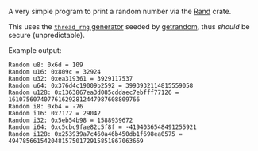 A very simple program to print a random number via the [Rand](https://github.com/rust-random/rand) crate.

This uses the [`thread_rng` generator](https://docs.rs/rand/0.8.4/rand/fn.thread_rng.html) seeded by [getrandom](https://github.com/rust-random/getrandom/), thus *should* be secure (unpredictable).

Example output:
```
Random u8: 0x6d = 109
Random u16: 0x809c = 32924
Random u32: 0xea319361 = 3929117537
Random u64: 0x376d4c19009b2592 = 3993932114815559058
Random u128: 0x1363867ea3d085cddaec7ebfff77126 = 1610756074077616292812447987608809766
Random i8: 0xb4 = -76
Random i16: 0x7172 = 29042
Random i32: 0x5eb54b98 = 1588939672
Random i64: 0xc5cbc9fae82c5f8f = -4194036548491255921
Random i128: 0x253939a7c460a46b450db1f698ea0575 = 49478566154204815750172915851867063669
```

